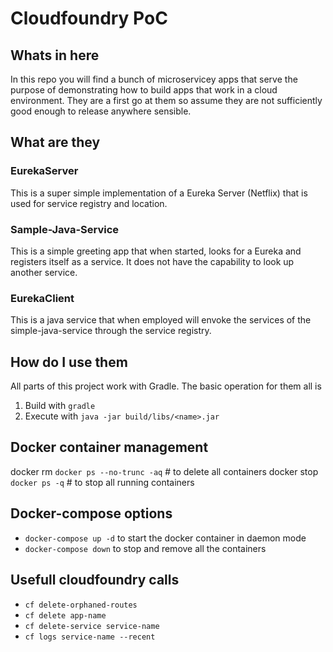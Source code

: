 # Cloudfoundry PoC

## Whats in here
In this repo you will find a bunch of microservicey apps that serve the purpose of demonstrating how to build apps that work in a cloud environment.  They are a first go at them so assume they are not sufficiently good enough to release anywhere sensible.

## What are they

### EurekaServer
This is a super simple implementation of a Eureka Server (Netflix) that is used for service registry and location.

### Sample-Java-Service
This is a simple greeting app that when started, looks for a Eureka and registers itself as a service.  It does not have the capability to look up another service.

### EurekaClient
This is a java service that when employed will envoke the services of the simple-java-service through the service registry.

## How do I use them
All parts of this project work with Gradle.  The basic operation for them all is
1. Build with `gradle`
2. Execute with `java -jar build/libs/<name>.jar`

## Docker container management
docker rm `docker ps --no-trunc -aq` # to delete all containers
docker stop `docker ps -q` # to stop all running containers

## Docker-compose options
* `docker-compose up -d` to start the docker container in daemon mode
* `docker-compose down` to stop and remove all the containers

## Usefull cloudfoundry calls
* `cf delete-orphaned-routes`
* `cf delete app-name`
* `cf delete-service service-name`
* `cf logs service-name --recent`
